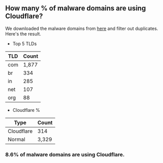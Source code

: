 ## How many % of malware domains are using Cloudflare?


We downloaded the malware domains from [here](https://urlhaus.abuse.ch) and filter out duplicates.
Here's the result.


[//]: # (start replacement)


- Top 5 TLDs

| TLD | Count |
| --- | --- |
| com | 1,877 |
| br | 334 |
| in | 285 |
| net | 107 |
| org | 88 |


- Cloudflare %

| Type | Count |
| --- | --- |
| Cloudflare | 314 |
| Normal | 3,329 |


### 8.6% of malware domains are using Cloudflare.